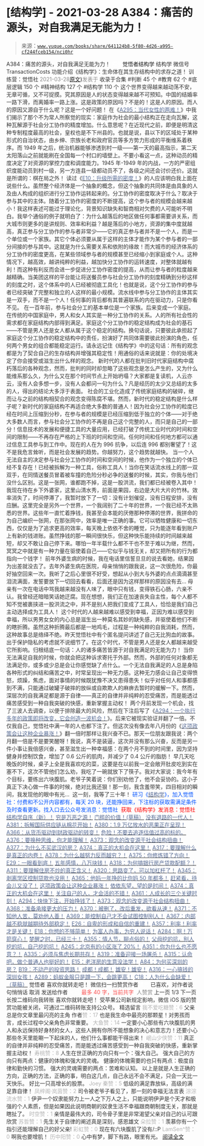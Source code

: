 # [结构学] - 2021-03-28 A384：痛苦的源头，对自我满足无能为力！

> 来源：[`www.yuque.com/books/share/641124b8-5f80-4d26-a995-cf244fceb154/nci0hr`](https://www.yuque.com/books/share/641124b8-5f80-4d26-a995-cf244fceb154/nci0hr)

<ne-p id="520f42f3293818f927861ebbd5b15da4_p_0" data-lake-id="520f42f3293818f927861ebbd5b15da4_p_0"><ne-text id="u4e43322a" style="color: rgb(51, 51, 51);">A384：痛苦的源头，对自我满足无能为力！</ne-text></ne-p> <ne-p id="b486522768bb01b022718c364f7a10eb" data-lake-id="b486522768bb01b022718c364f7a10eb"><ne-text id="u57b3400a" ne-fontsize="12" style="color: rgb(255, 255, 255);">原创</ne-text><ne-text id="u52d0142e" ne-fontsize="14">觉悟者</ne-text><ne-text id="u3fbcf8e1" ne-fontsize="14">结构学</ne-text></ne-p> <ne-p id="a6dc1cd4a6ff6c59c46fb172f4bf0b57" data-lake-id="a6dc1cd4a6ff6c59c46fb172f4bf0b57"><ne-text id="u248e5ec6" ne-fontsize="14" ne-bold="true" style="color: rgb(51, 51, 51);">结构学</ne-text></ne-p> <ne-p id="9dbecfabedbe19dc86f149e13cdeb00f" data-lake-id="9dbecfabedbe19dc86f149e13cdeb00f"><ne-text id="u7fadd869" ne-fontsize="14" style="color: rgb(51, 51, 51);">微信号</ne-text><ne-text id="u08914cc6" ne-fontsize="14" style="color: rgb(51, 51, 51);">TransactionCosts</ne-text></ne-p> <ne-p id="4924953f953eeb74f81d87fb9f6ccc28" data-lake-id="4924953f953eeb74f81d87fb9f6ccc28"><ne-text id="ude39881b" ne-fontsize="14" style="color: rgb(51, 51, 51);">功能介绍</ne-text><ne-text id="u0b7ab06b" ne-fontsize="14" style="color: rgb(51, 51, 51);">《结构学》：生命体在其生存结构中的求存之道！ 训练营：觉悟社</ne-text></ne-p> <ne-p id="bea6a20353c8d9b6016772aa0e4871be" data-lake-id="bea6a20353c8d9b6016772aa0e4871be"><ne-text id="u5a63aa63" style="color: rgb(140, 140, 140);">2021-03-28</ne-text>[<ne-text id="ud711c2bd" ne-fontsize="14">原文</ne-text>](https://mp.weixin.qq.com/s?__biz=MzIzMDYwOTM0Mg==&mid=2247485456&idx=1&sn=68f53a8afad59347555fb2a7f0383953&chksm=e8b190c1dfc619d73e1eea34e84940f31dd3d1e9b21c248da1ee705337e5225f583a20145cf2#rd))<ne-text id="u897aa5c6" ne-fontsize="14" style="color: rgb(140, 140, 140);">发表于</ne-text></ne-p> <ne-p id="ba7bb5f364fc5c4055d2c13a2d088692" data-lake-id="ba7bb5f364fc5c4055d2c13a2d088692"><ne-text id="u0ff08e24" style="color: rgb(51, 51, 51);">收录于合集</ne-text></ne-p> <ne-p id="6b92fb377fef84d63f6c3ffa82d272e2" data-lake-id="6b92fb377fef84d63f6c3ffa82d272e2"><ne-text id="u1ed0c8a3" style="color: rgb(51, 51, 51);">#判断 45 个</ne-text></ne-p> <ne-p id="defb1928aae1f28fce079b28e3bcfd2a" data-lake-id="defb1928aae1f28fce079b28e3bcfd2a"><ne-text id="u47d05ce9" style="color: rgb(51, 51, 51);">#教育 62 个</ne-text></ne-p> <ne-p id="34a7ab269edb348112545d7f145b9f53" data-lake-id="34a7ab269edb348112545d7f145b9f53"><ne-text id="ue2d26faf" style="color: rgb(51, 51, 51);">#底层逻辑 150 个</ne-text></ne-p> <ne-p id="b514b239f37c8902706148375642ddb0" data-lake-id="b514b239f37c8902706148375642ddb0"><ne-text id="uf0fa1cb8" style="color: rgb(51, 51, 51);">#精神结构 127 个</ne-text></ne-p> <ne-p id="2f0bb92a1806e808899c125634b8ff33" data-lake-id="2f0bb92a1806e808899c125634b8ff33"><ne-text id="u35e918d6" style="color: rgb(51, 51, 51);">#结构学 110 个</ne-text></ne-p> <ne-p id="57a3862fb0bdab307ad0ccc884f7e3b2" data-lake-id="57a3862fb0bdab307ad0ccc884f7e3b2"><ne-text id="u9224313c" style="color: rgb(51, 51, 51);">这个世界变得越来越动荡不安，无章可循，又不可捉摸。究其原因是人的状态变得越来越不可预知。中国的结婚率一路下滑，而离婚率一路上涨。这是政策的原因吗？不是的！这是人的原因。而人的原因又源自于什么呢？这是一个好问题！</ne-text></ne-p> <ne-p id="140288abf73673cff7e1efde540c4684" data-lake-id="140288abf73673cff7e1efde540c4684"><ne-text id="u781d637c" style="color: rgb(51, 51, 51);">在《</ne-text>[<ne-text id="u478b59d5" style="color: rgb(87, 107, 149);">A295：当代女性的两难！</ne-text>](http://mp.weixin.qq.com/s?__biz=MzIzMDYwOTM0Mg==&mid=2247484854&idx=1&sn=6851afe306f7b89d23728018ea32b7f2&chksm=e8b19d67dfc61471955b15021ac11c5fff9f1607977e9df1bd2bbfabc2deb3dea5c98e369c55&scene=21#wechat_redirect)<ne-text id="uabf5bc2c" style="color: rgb(51, 51, 51);">》中我们揭示了那个不为常人所察觉的现实：家庭作为社会的最小结构正在走向瓦解，这种瓦解源于社会分工协作的精度增加。什么意思呢？在近现代之前，即便是明清这种专制程度最高的社会，皇权也是不下州县的。也就是说，县以下的区域处于某种形式的自治状态，由乡绅、宗族长老和政府官员等多方势力形成的平衡维系着秩序。而 1949 年之后，统治机器能够渗透到村一级——第一天的最高指示，第二天太阳落山之前就能刷在全国每一个村口的墙壁上。不要小看这一点，这种动员的精度决定了对资源的掌控力度和调度能力。1945 年-1949 年的内战，一方的严密组织度能动员到村一级，另一方连县一级都动员不了，各级之间还会讨价还价。这就是所谓的：棋在局之外！</ne-text></ne-p> <ne-p id="bd70f9cb06b77e20690927dac73a55ac" data-lake-id="bd70f9cb06b77e20690927dac73a55ac"><ne-text id="u8bc153d1" style="color: rgb(51, 51, 51);">读过《</ne-text>[<ne-text id="ub7579edd" style="color: rgb(87, 107, 149);">E10：升级所需的密度！</ne-text>](http://mp.weixin.qq.com/s?__biz=MzIzMDYwOTM0Mg==&mid=2247485099&idx=1&sn=c2fa1a04227f737e7f4ac870e166877a&chksm=e8b19e7adfc6176c801943309a2ea0c3b9cfea7898e813326f25636dc91d0d0ab1e88a1d9865&scene=21#wechat_redirect)<ne-text id="ub30ed0f6" style="color: rgb(51, 51, 51);">》的人应该明白我上面在说些什么。虽然整个经济体是一个抽象的概念，但这个抽象的共同体是由具象的人及由人构成的组织进行分工协作运转起来的。分工协作的密度取决于什么？取决于参与其中的主体。随着分工协作的密度的不断提高，这个参与者的规模会越来越小！我这样表述可能过于理论化，背景知识缺失和智商相对欠费的人可能听不明白。我举个通俗的例子就明白了：为什么越落后的地区做任何事都需要讲关系，而大城市则更多的是讲规则、效率和利益？越是落后的小地方，资源的集中度就越高，真正参与分工协作的参与者非常少——它的真正参与者并不是一个人，而是一个单位或一个家族。其它个体必须要从属于这样的主体才能作为某个参与者的一部分间接的参与其中。这就是为什么需要关系和依附的缘故！而大城市的经济体系的分工协作的密度更高，在某些领域参与者的规模甚至已经缩小到家庭或个人。这种情况下，越高效，越讲纯粹的利益，越加快分工协作的运转速度，对整体就越有利！而这种有利反而会进一步促进分工协作密度的提高，从而让参与者的粒度越来越精确。当美团这样的平台能让将送餐员参与社会分工协作的刻度精确到分秒这样的刻度之时，这个体系中的人已经被彻底工具化！也就是说，这个分工协作的参与者已经突破了完整和独立的人这样的最小规模。流水线中参与分工协作的主体其实是一双手，而不是一个人！任何事的背后都有其普遍联系的内在驱动力，只是你看不见。</ne-text></ne-p> <ne-p id="172d1fb00b15ff525f461878d918939f" data-lake-id="172d1fb00b15ff525f461878d918939f"><ne-text id="u408d7b50" style="color: rgb(51, 51, 51);">在一百年前，参与社会分工的基本单位是一个家族。后来变成一个家庭。在传统的中国家庭中，男人和女人其实是一种分工协作的关系。人的所有社会性的需求都在家庭结构内部得到满足。家庭这个分工协作的稳定结构成为社会的基石——不管是男人还是女人都从属于这个稳定的结构。换句话说，只要彼此承担起了家庭这个分工协作的稳定结构中的责任，扮演好了共同体需要彼此扮演的角色，任何两个男女的组合都能稳定运行。请永远记住《结构学》中的这句话：所有的观念都是为了契合自己的生存结构并增强其稳定性！用通俗的话来说就是：你的处境决定了你会接受或滋生出什么样的观念。</ne-text></ne-p> <ne-p id="cbd63c7ab2dd8c99854e157f59530a31" data-lake-id="cbd63c7ab2dd8c99854e157f59530a31"><ne-text id="u28fa828e" style="color: rgb(51, 51, 51);">新时代的人都在批判旧时代家庭结构中腐朽落后的各种观念，然而，批判的同时却忽略了这些观念是怎么产生的，又为什么能维系那么久，为什么又在那个时间节点上开始坍塌？大家都是复读机，人云亦云，没有人会多想一步，没有人会都问一句为什么？凡是经历的太少又总结的太多的人，得出的结论大多浮于表面。</ne-text></ne-p> <ne-p id="4b68b7981750243fc22d1c2cac403da3" data-lake-id="4b68b7981750243fc22d1c2cac403da3"><ne-text id="u2bf69aa3" style="color: rgb(51, 51, 51);">社会的工业化造成了传统家庭结构的破碎，继而让与之前的结构相契合的观念变得陈腐不堪。然而，新时代的稳定结构是什么样子呢？新时代的家庭结构不再适合绝大多数的普通人！因为社会分工协作的粒度已经在时间上压缩到分秒，在参与者的规模是已经压缩到低于独立的个体——对于绝大多数人而言，参与社会分工协作的不再是自己这个完整的人，而只是自己的一部分！信息技术的发展和便捷工具的大量应用，已经打破了传统工业时代的时间和空间的限制——不再存在严格的上下班的时间和空间。任何时间和任何地方都可以通过信息工具参与到工作中。现在的人在为 996 抗争，以后连 996 都别奢望了！这不是我危言耸听，而是社会发展的趋势。你越努力，这个趋势就越快。</ne-text></ne-p> <ne-p id="161a7fe251028d351d89c2e328b4be04" data-lake-id="161a7fe251028d351d89c2e328b4be04"><ne-text id="u88374498" style="color: rgb(51, 51, 51);">当一个人无法自主的决定参与社会分工协作的时间和空间的时候，他作为一个独立的个体已经不复存在！已经被拆解为一种工具，俗称工具人！当你在笑话流水线上的那一双双手，在同情送餐员冒着被车撞的危险分秒必争的送餐的时候，其实，你我与他们没什么区别。这是一张网，谁都跑不掉，这是一股洪流，我们都已经被卷入其中！</ne-text></ne-p> <ne-p id="2b884a5f8bace86f2adfa2dcdf05a2c6" data-lake-id="2b884a5f8bace86f2adfa2dcdf05a2c6"><ne-text id="u33851483" style="color: rgb(51, 51, 51);">我现在待在乡下外婆家，这里山清水秀，前面是果园，右边是大片大片的竹林。效率消失了，时间停滞了，我暂时放下了一切：没有计划催促，没有日程安排，没有应酬。这里完全是另外一个世界，一个我阔别了二十年的世界，一个我已经不太熟悉的世界。这些年一直忙着挣钱，我甚至会本能的厌倦那种停滞的世界，我拼命的为自己编织一张网，在那张网中，效率是唯一正确的事。它可以牺牲健康和一切东西，仅仅是为了追求更高的效率，每天晚上依依不舍的睡觉，只为能逐年看到账户上有新的钱进账。虽然挣钱的那一瞬间很快乐，但这种快乐能持续的时间越来越短，却又不敢让自己停下来。哪怕一年半载什么都不干也不至于难以为继，然而，冥冥之中就是有一种力量在驱使着自己——它似乎与钱无关，却又把所有的行为都指向一个钱字！</ne-text></ne-p> <ne-p id="edd2b5e0c4b8ef89b2f108aabfafa9a6" data-lake-id="edd2b5e0c4b8ef89b2f108aabfafa9a6"><ne-text id="u04e522d3" style="color: rgb(51, 51, 51);">前年外婆生病的时候，我在电话里信誓旦旦的说去看她，结果因为出差就没去了。去年外婆生病在医院，母亲悄悄的跟我说，这一次很危险，你最好抽空回来一次。我听了之后心里很不好受，想起从小到大与外婆的点点滴滴甚至泪流满面，发誓要放下一切回去看看，后面还是因为这样那样的原因没有去… 母亲有一次在电话中骂我越来越没有人味了，眼中只有钱，变得铁石心肠，六亲不认。我曾经还暗暗笑话她迂腐。现在想想，我们正在加速丧失自主性，每个人都不知不觉被裹挟进一股洪流之中，并不是别人把我们变成了工具人，恰恰是我们自己主动选择成为工具人！</ne-text></ne-p> <ne-p id="c8427c86bc3195894bfe6b458723dbfc" data-lake-id="c8427c86bc3195894bfe6b458723dbfc"><ne-text id="u927eca2c" style="color: rgb(51, 51, 51);">这个时代的人越来越难以感受到幸福，正因为难以感受到幸福，所以男男女女的内心总是滋生出一种莫名其妙的缺失感，并驱使着他们不断的瞎折腾。虽然这种折腾最后都是一地鸡毛，过程是一种纯粹的自我消耗，然而，这种故事总是络绎不绝。昨天觉悟社中有个匿名提问讲述了自己无比狗血的故事。出于保护隐私的考虑就不说细节了。在这个时代，不管是男人还是女人都越来越受它所影响。</ne-text><ne-text id="u5e250d64" ne-bold="true" style="color: rgb(51, 51, 51);">归根结底一句话：人的诸多痛苦皆源于对自我满足的无能为力！</ne-text></ne-p> <ne-p id="e642e15072d1b2fe7499a4aad3f1be69" data-lake-id="e642e15072d1b2fe7499a4aad3f1be69"><ne-text id="u26018305" style="color: rgb(51, 51, 51);">当你无法满足自我的时候，你就会把这种诉求寄托于外部。然而，外部的任何对象都无法满足你，或多或少总是会让你感觉缺了点什么。一个无法自我满足的人总是身陷各种形式的纠结和痛苦之中，时常呈现出一种无力感。这种无力感会让自己变得愤怒，烦躁，焦虑，面对事情的时候既犹豫不决又患得患失！似乎对任何人和事都感到不满，只能通过破罐子破摔的放纵或自欺欺人的麻痹去暂时的缓解一下。然而，深层次的自我满足都是源于自律——真正的自律并非纯粹的忍受痛苦，而是能透过痛苦感受到一种自我突破的快感，重新掌握主动权！</ne-text></ne-p> <ne-p id="59be3bb1b46bd782b789588655f3140a" data-lake-id="59be3bb1b46bd782b789588655f3140a"><ne-text id="ufa3d1362" style="color: rgb(51, 51, 51);">两个月前发现一个机会，找了三波人去调查，以便于排除最大的风险，然后在下注后写了《</ne-text>[<ne-text id="u6a2727e5" style="color: rgb(87, 107, 149);">A294：一个执行多年的政策即将改变，它会创造一波机会！</ne-text>](http://mp.weixin.qq.com/s?__biz=MzIzMDYwOTM0Mg==&mid=2247484849&idx=1&sn=5485cd1d6c511e883e25b0c7dd9e2e3e&chksm=e8b19d60dfc614764ffc8405dccf5b8120b31988f3c1cee74e384c06f0e39c3c81bef8263c3d&scene=21#wechat_redirect)<ne-text id="u390a55ce" style="color: rgb(51, 51, 51);">》。后来它被现实验证并翻了一倍。不仅我自己，觉悟社中满一年的人也都下注了。但这次没有像去年八月份的《</ne-text>[<ne-text id="u41562197" style="color: rgb(87, 107, 149);">这项政策会让这种企业暴涨！</ne-text>](http://mp.weixin.qq.com/s?__biz=MzAxNDk1NjI2Mw==&mid=2247485501&idx=1&sn=48afac32bfdab7acc8bcdc4c747a5060&chksm=9b8a2bb5acfda2a3cca374997c6b5a4e8e9e26e4f5bf4bd171ef9100692e431fab74cbbc15f6&scene=21#wechat_redirect)<ne-text id="u35bf4461" style="color: rgb(51, 51, 51);">》翻一倍时那样让我兴奋不已。那天一位朋友跟我说：两个月翻一倍是不是要笑醒呀！我说，真不是装逼，这次并没有那么兴奋，反而是另一件小事让我倍感兴奋，甚至滋生出一种幸福感：在两个月不到的时间里，因为坚持健身并控制饮食，增加了 0.6 公斤的肌肉，并减少了 0.4 公斤的脂肪！</ne-text></ne-p> <ne-p id="2dda4b5f497677599b9cff5e6551429e" data-lake-id="2dda4b5f497677599b9cff5e6551429e"><ne-text id="ud27ec100" style="color: rgb(51, 51, 51);">早几天吃晚饭的时候，桌子上全是我喜欢吃的菜，这要是在以前我一定会敞开肚皮吃到实在塞不下，这次不管他们怎么劝，我吃了一碗就放下了筷子。我对大家说：我今年有个目标，要练出六块腹肌。老爷子笑着说：你们别劝他了，他不会妥协的。这小子真正下决心做一件事的时候，绝对比我还狠！那一刻，我含羞带笑，四目相对的瞬间，我发现他的眼中有光… </ne-text></ne-p> <ne-p id="16342404f80d8f8b302fabe0fa1a5678" data-lake-id="16342404f80d8f8b302fabe0fa1a5678"><ne-text id="ue0876bf9" style="color: rgb(51, 51, 51);">这一刻，我等了三十年！</ne-text></ne-p> <ne-p id="270d5383bd63cea3e490dd152b248e83" data-lake-id="270d5383bd63cea3e490dd152b248e83"><ne-text id="u8c819852" ne-bold="true" style="color: rgb(0, 82, 255);">研习《</ne-text>[<ne-text id="ua6b0b4e8" ne-bold="true" style="color: rgb(87, 107, 149);">结构学</ne-text>](https://mp.weixin.qq.com/mp/appmsgalbum?action=getalbum&album_id=1318317199878225920&__biz=MzAxNDk1NjI2Mw==#wechat_redirect)<ne-text id="uab091b62" ne-bold="true" style="color: rgb(0, 82, 255);">》，加入觉悟社：付费和不公开内容都有，每天 20 块，还能挣回来，下注标的获取需满足条件及时查看更新。</ne-text><ne-text id="u811ebc88" style="color: rgb(0, 82, 255);">找入口去公众号发消息：觉悟社 </ne-text></ne-p> <ne-p id="8e496adc8e94ae359bbb05435c44383d" data-lake-id="8e496adc8e94ae359bbb05435c44383d"><ne-text id="u2a0d14cb" style="color: rgb(255, 0, 0);">获取《结构学》发消息</ne-text><ne-text id="u68164e6a" ne-bold="true" style="color: rgb(255, 0, 0);">：觉悟社</ne-text></ne-p>  <ne-p id="c6bdc8f320d8b787063595344f8eef2a" data-lake-id="c6bdc8f320d8b787063595344f8eef2a"><ne-card data-card-name="image" data-card-type="inline" id="LaBgN" data-event-boundary="card" style="color: rgb(51, 51, 51);"><ne-p id="50d2154e3f29d19a9c322fa6663c66fe" data-lake-id="50d2154e3f29d19a9c322fa6663c66fe">[<ne-text id="u29efe7e6" ne-bold="true" style="color: rgb(87, 107, 149);">结构学自序（新）！</ne-text>](http://mp.weixin.qq.com/s?__biz=MzIzMDYwOTM0Mg==&mid=2247485283&idx=1&sn=aa2b8554b8e5040f8f959636feaa06a3&chksm=e8b19fb2dfc616a430aa381b8da0815311244e694a69809cd92d0602ac34cfe5f1f419b3745e&scene=21#wechat_redirect)</ne-p> <ne-p id="405b00f6e62dea025b576e3cc6104520" data-lake-id="405b00f6e62dea025b576e3cc6104520">[<ne-text id="uf0e9073b" style="color: rgb(87, 107, 149);">穷是万恶之源！</ne-text>](http://mp.weixin.qq.com/s?__biz=MzAxNDk1NjI2Mw==&mid=2247483823&idx=1&sn=e54ebe9891b302dc0bf1815c76ccf8b7&chksm=9b8a2227acfdab31a05e273addd9159d4b8263d58d3c58bf214841c8189157519719c3427306&scene=21#wechat_redirect)</ne-p> <ne-p id="8a0e39db14d56669e8ba5705a9c9c6dc" data-lake-id="8a0e39db14d56669e8ba5705a9c9c6dc">[<ne-text id="ue1d857db" style="color: rgb(87, 107, 149);">门槛的价值！(草稿）</ne-text>](http://mp.weixin.qq.com/s?__biz=MzAxNDk1NjI2Mw==&mid=2247486554&idx=1&sn=7d8511f154e5f4e0aab5520aa890efdc&chksm=9b8a2fd2acfda6c4c71150ddf119c8576056c07f46d54062fcda9015dd0aa1b4c58994bf35f7&scene=21#wechat_redirect)</ne-p> <ne-p id="2aa983564f92aac25b686171e0677a8b" data-lake-id="2aa983564f92aac25b686171e0677a8b">[<ne-text id="ud7076b2c" style="color: rgb(87, 107, 149);">没有退路的一代人！</ne-text>](http://mp.weixin.qq.com/s?__biz=MzAxNDk1NjI2Mw==&mid=2247486533&idx=1&sn=a0d5cce0656aad467148e0642eb85a00&chksm=9b8a2fcdacfda6db79857186e953a089baf1fb678b2b071cf101c5a26e7fb9768474c94243ca&scene=21#wechat_redirect)</ne-p> <ne-p id="51b434dee990f93b67becb232de312c3" data-lake-id="51b434dee990f93b67becb232de312c3">[<ne-text id="uf839752a" ne-bold="true" style="color: rgb(87, 107, 149);">A381：拆解国际供应链从棉花开始！</ne-text>](http://mp.weixin.qq.com/s?__biz=MzIzMDYwOTM0Mg==&mid=2247485444&idx=1&sn=f3b60a702d60519ed128bf4c2f674e57&chksm=e8b190d5dfc619c3668a7dc59f49fd351f54d38999f2b220342efce24cc70f8ac68dbd029bf7&scene=21#wechat_redirect)</ne-p> <ne-p id="6d26ffc64065b2cadf8eac5717dabc6f" data-lake-id="6d26ffc64065b2cadf8eac5717dabc6f">[<ne-text id="uaffc7f4f" style="color: rgb(87, 107, 149);">A380：1.9 万亿放水的恶果正在呈现！</ne-text>](http://mp.weixin.qq.com/s?__biz=MzIzMDYwOTM0Mg==&mid=2247485439&idx=1&sn=ac38b6b9a75bc89cfdaf4be29f5827b3&chksm=e8b19f2edfc616384c2a0179fc8079729f91a05e0bc3b2c562b53a4863369efb313802f0c1ae&scene=21#wechat_redirect)</ne-p> <ne-p id="ed65820513900b6858256e02523cdcf8" data-lake-id="ed65820513900b6858256e02523cdcf8">[<ne-text id="ued343722" ne-bold="true" style="color: rgb(87, 107, 149);">A366：从货币驱动到财政驱动的转变！</ne-text>](http://mp.weixin.qq.com/s?__biz=MzIzMDYwOTM0Mg==&mid=2247485347&idx=1&sn=a916df57ddc7230366719fbecc6c1704&chksm=e8b19f72dfc61664fd99844bfe3ffffb5d6f088807c84d99f11ddbc7410b2eed67bc4c615d53&scene=21#wechat_redirect)</ne-p> <ne-p id="fcf4ef4b02d1f3af1d59217e4be7ddf3" data-lake-id="fcf4ef4b02d1f3af1d59217e4be7ddf3">[<ne-text id="u5e37af18" ne-bold="true" style="color: rgb(87, 107, 149);">危险！不要去追逐估值过高的标的。</ne-text>](http://mp.weixin.qq.com/s?__biz=MzAxNDk1NjI2Mw==&mid=2247486489&idx=1&sn=d1e603c1c20c27049b46c5ce295f7347&chksm=9b8a2f91acfda6876aae54b78c58d06602814a14ad02e895d60e08fa72de1dca5ca00651ad38&scene=21#wechat_redirect)</ne-p> <ne-p id="45c68c272d9ecfb60854137f45b99a5c" data-lake-id="45c68c272d9ecfb60854137f45b99a5c">[<ne-text id="u473532fb" style="color: rgb(87, 107, 149);">A376：要换种思维，你才能理解！</ne-text>](http://mp.weixin.qq.com/s?__biz=MzAxNDk1NjI2Mw==&mid=2247486529&idx=1&sn=3a50ada30a5ae0448d686c6a0c809919&chksm=9b8a2fc9acfda6df5e9243deb6e9df9a7cc0912eabd0a9c00322d42ed4c25c2daedc8de6b6ca&scene=21#wechat_redirect)</ne-p> <ne-p id="0f49b083fc1dc18861f9697afeca095e" data-lake-id="0f49b083fc1dc18861f9697afeca095e">[<ne-text id="u7afc840a" style="color: rgb(87, 107, 149);">A373：观念的改变源于社会结构扭曲！</ne-text>](http://mp.weixin.qq.com/s?__biz=MzIzMDYwOTM0Mg==&mid=2247485395&idx=1&sn=e6ff247ef6acece18f9b57d07a81194f&chksm=e8b19f02dfc616141e3a7ecbd28454a30c0e5d70db428af739059b176e5059167c3ed84e8e0f&scene=21#wechat_redirect)</ne-p> <ne-p id="7013843f99ce34f53d66cfb797bf1ce9" data-lake-id="7013843f99ce34f53d66cfb797bf1ce9">[<ne-text id="ucd488347" ne-bold="true" style="color: rgb(87, 107, 149);">A377：为什么不买武汉的房？</ne-text>](http://mp.weixin.qq.com/s?__biz=MzIzMDYwOTM0Mg==&mid=2247485413&idx=1&sn=1f3339540496eb9e5ea109d8530f29dc&chksm=e8b19f34dfc6162225a694c1c2443d73b51bf6ca8dc53d4c18a30e6e2191e250967e711db589&scene=21#wechat_redirect)</ne-p> <ne-p id="0017317fdb24727dcd3e8b665c2bcb17" data-lake-id="0017317fdb24727dcd3e8b665c2bcb17">[<ne-text id="ub3b66739" ne-bold="true" style="color: rgb(87, 107, 149);">A374：真正的大机会在这里！</ne-text>](http://mp.weixin.qq.com/s?__biz=MzIzMDYwOTM0Mg==&mid=2247485401&idx=1&sn=100967c02c0754759ec4ea0ef8706c29&chksm=e8b19f08dfc6161e92c7cc691f1a1fed9ff74c2b906529a8d42a7703a3c3a3c3a412903e12f7&scene=21#wechat_redirect)</ne-p> <ne-p id="fa8283208e33fe4717fef77a474e71eb" data-lake-id="fa8283208e33fe4717fef77a474e71eb">[<ne-text id="u33b452cc" style="color: rgb(87, 107, 149);">A317：要理解什么是真正的内卷！</ne-text>](http://mp.weixin.qq.com/s?__biz=MzIzMDYwOTM0Mg==&mid=2247485061&idx=1&sn=ca29269a607917fc496e804188be831d&chksm=e8b19e54dfc617420d461820d8dd260c6fc1be85fb3e11bc1ebf0f9227e7be5ebb50f9ff2bdf&scene=21#wechat_redirect)</ne-p> <ne-p id="3c1a50def15624b57cef3530fae568d5" data-lake-id="3c1a50def15624b57cef3530fae568d5">[<ne-text id="u4f18068e" ne-bold="true" style="color: rgb(87, 107, 149);">A378：为什么越努力反而越穷？！</ne-text>](http://mp.weixin.qq.com/s?__biz=MzIzMDYwOTM0Mg==&mid=2247485427&idx=1&sn=7174a793d72addecfcbda58635d695f8&chksm=e8b19f22dfc61634693994e26dee53ffebf871d7b18edfed2080c2f8c82a29a4d0e19efe7c9f&scene=21#wechat_redirect)</ne-p> <ne-p id="5e845e3cac60f1d1eea94cb94c5ea2fa" data-lake-id="5e845e3cac60f1d1eea94cb94c5ea2fa">[<ne-text id="u9cb27f2c" ne-bold="true" style="color: rgb(87, 107, 149);">A375：你修炼错了方向！</ne-text>](http://mp.weixin.qq.com/s?__biz=MzIzMDYwOTM0Mg==&mid=2247485407&idx=1&sn=9febe7868b7205ac865541d88423d9b9&chksm=e8b19f0edfc61618c7f22fb7bf48181c5f974463c5d3a8849b0f76b96eeac73b0dd074ea4737&scene=21#wechat_redirect)</ne-p> <ne-p id="629f60e056ce8fb86a4c164644b7408a" data-lake-id="629f60e056ce8fb86a4c164644b7408a">[<ne-text id="u457e2534" ne-bold="true" style="color: rgb(87, 107, 149);">E29：一眼看到底！</ne-text>](http://mp.weixin.qq.com/s?__biz=MzIzMDYwOTM0Mg==&mid=2247485301&idx=1&sn=dc6dd50c5d742ea51ce9e394de25351a&chksm=e8b19fa4dfc616b26734c3619c6fa664474fa478d2764c3370dde41d19f6035edc05f9f191e8&scene=21#wechat_redirect)</ne-p> <ne-p id="aa8db19a0ef970042ec5b66376243d01" data-lake-id="aa8db19a0ef970042ec5b66376243d01">[<ne-text id="u63def7f4" style="color: rgb(87, 107, 149);">五年感情，八万块钱！</ne-text>](http://mp.weixin.qq.com/s?__biz=MzIzMDYwOTM0Mg==&mid=2247484317&idx=1&sn=b22f9fb2e3c084e427a5e3e9895be99a&chksm=e8b19b4cdfc6125adf3ea3b0d2b72a121f38e8ba26e43abc48edff900327ce3e7464b944cafb&scene=21#wechat_redirect)</ne-p> <ne-p id="fdbb4921611240905180e3892e22dcab" data-lake-id="fdbb4921611240905180e3892e22dcab">[<ne-text id="ub7cb42bd" ne-bold="true" style="color: rgb(87, 107, 149);">A318：为何搞银行房产贷款配额？！</ne-text>](http://mp.weixin.qq.com/s?__biz=MzIzMDYwOTM0Mg==&mid=2247485031&idx=1&sn=c4af23061445755fdb12f1196c108b1d&chksm=e8b19eb6dfc617a015821fd94ff2d8f51a2cb8fb456ddd907206b615bf3240c1597d3618609c&scene=21#wechat_redirect)</ne-p> <ne-p id="83fef98ccec6b8374c057186c567f2c4" data-lake-id="83fef98ccec6b8374c057186c567f2c4">[<ne-text id="u082fd3e8" ne-bold="true" style="color: rgb(87, 107, 149);">A311：要理解住房不炒的真正含义！</ne-text>](http://mp.weixin.qq.com/s?__biz=MzIzMDYwOTM0Mg==&mid=2247484959&idx=1&sn=090583ec50bfd9febec1de463c2672f6&chksm=e8b19ecedfc617d8629080f6745c8de013cfe875de26eef6767b2d5c10782650223ed15f807b&scene=21#wechat_redirect)</ne-p> <ne-p id="313cbdc36c2ae6154dd0f0e23db66ce3" data-lake-id="313cbdc36c2ae6154dd0f0e23db66ce3">[<ne-text id="u284e349c" ne-fontsize="13" ne-bold="true" style="color: rgb(87, 107, 149);">A320：思路变了，可以加杠杆了！</ne-text>](http://mp.weixin.qq.com/s?__biz=MzIzMDYwOTM0Mg==&mid=2247485041&idx=1&sn=add2174fa42806f885a456a072ee4fee&chksm=e8b19ea0dfc617b6734e013f780112fdd88f28ad5312ce423fea1d75da4c3757660dab175208&scene=21#wechat_redirect)</ne-p> <ne-p id="d8c895913f75f1fdd94dad320142657e" data-lake-id="d8c895913f75f1fdd94dad320142657e">[<ne-text id="u4079f6bc" ne-bold="true" style="color: rgb(87, 107, 149);">A345：剥离学区控制贷款也没用！</ne-text>](http://mp.weixin.qq.com/s?__biz=MzIzMDYwOTM0Mg==&mid=2247485208&idx=1&sn=ac3653b56fc18a4a6a809139f935bc45&chksm=e8b19fc9dfc616dfa31b0baf15aa90d994ef8a1262e0fd515739c06698cd0673d1d46e6e4c4f&scene=21#wechat_redirect)</ne-p> <ne-p id="8308c2b3c99e89276f5c703296afc3c3" data-lake-id="8308c2b3c99e89276f5c703296afc3c3">[<ne-text id="u7bf18137" ne-bold="true" style="color: rgb(87, 107, 149);">A365：他妈一年挣的比你妈 50 年都多！</ne-text>](http://mp.weixin.qq.com/s?__biz=MzIzMDYwOTM0Mg==&mid=2247485336&idx=1&sn=2fba7786d5102be1d639bfdd138185db&chksm=e8b19f49dfc6165f4a1e07062ca1414d977f1a6c15d797233e36f7dec3b27c28b0ed72667f5f&scene=21#wechat_redirect)</ne-p> <ne-p id="425ae3ba8ee49de548b684813756abde" data-lake-id="425ae3ba8ee49de548b684813756abde">[<ne-text id="ud8cac448" style="color: rgb(87, 107, 149);">赶紧看，待会儿又没了！</ne-text>](http://mp.weixin.qq.com/s?__biz=MzAxNDk1NjI2Mw==&mid=2247486485&idx=1&sn=59010caa3e68d45d1ae578d4ab76a4db&chksm=9b8a2f9dacfda68b06ee592a02eead0f174b54fa7501f4c0f4221f3c6fff0c625e90a7675460&scene=21#wechat_redirect)</ne-p> <ne-p id="247b41aa78388b550231e02ee6fae8a7" data-lake-id="247b41aa78388b550231e02ee6fae8a7">[<ne-text id="u0c9542df" ne-bold="true" style="color: rgb(87, 107, 149);">这项政策会让这种企业暴涨！</ne-text>](http://mp.weixin.qq.com/s?__biz=MzAxNDk1NjI2Mw==&mid=2247485501&idx=1&sn=48afac32bfdab7acc8bcdc4c747a5060&chksm=9b8a2bb5acfda2a3cca374997c6b5a4e8e9e26e4f5bf4bd171ef9100692e431fab74cbbc15f6&scene=21#wechat_redirect)</ne-p> <ne-p id="0266a14aa2b466cb7ffa1ca5f711f060" data-lake-id="0266a14aa2b466cb7ffa1ca5f711f060">[<ne-text id="udf7552a2" ne-bold="true" style="color: rgb(87, 107, 149);">依依东望，望的是时间！</ne-text>](http://mp.weixin.qq.com/s?__biz=MzIzMDYwOTM0Mg==&mid=2247483860&idx=1&sn=b5b01ae82ff764ce2806251e3f2a809f&chksm=e8b19905dfc61013607735eb7782299c9a4d7a39a8b15a7b46182ef20eda3ffe9f6ed6337e1f&scene=21#wechat_redirect)</ne-p> <ne-p id="d407139f62af4cbf886f852ec402c179" data-lake-id="d407139f62af4cbf886f852ec402c179">[<ne-text id="u9239ce1b" ne-bold="true" style="color: rgb(87, 107, 149);">A374：真正的大机会在这里！</ne-text>](http://mp.weixin.qq.com/s?__biz=MzIzMDYwOTM0Mg==&mid=2247485401&idx=1&sn=100967c02c0754759ec4ea0ef8706c29&chksm=e8b19f08dfc6161e92c7cc691f1a1fed9ff74c2b906529a8d42a7703a3c3a3c3a412903e12f7&scene=21#wechat_redirect)</ne-p> <ne-p id="65a9ea4d04b453c0dc87b8c4b9642b13" data-lake-id="65a9ea4d04b453c0dc87b8c4b9642b13">[<ne-text id="uc38483de" ne-bold="true" style="color: rgb(87, 107, 149);">关注自己的人，才会活的不错！</ne-text>](http://mp.weixin.qq.com/s?__biz=MzIzMDYwOTM0Mg==&mid=2247485305&idx=1&sn=c719ea57e5c3320c2e2629dd9a7b44e9&chksm=e8b19fa8dfc616be5fa3f8141ea0aa63d5e1335657ed97e62c1086c41eba29effe58e0c8e9dc&scene=21#wechat_redirect)</ne-p> <ne-p id="fae6a4a53b14c707a107c682db79e9e9" data-lake-id="fae6a4a53b14c707a107c682db79e9e9">[<ne-text id="u4d8b0e31" ne-bold="true" style="color: rgb(87, 107, 149);">A361：人成长的三个关键时刻！</ne-text>](http://mp.weixin.qq.com/s?__biz=MzAxNDk1NjI2Mw==&mid=2247486472&idx=1&sn=8b46d73659ff81e3d7bd544e1718a94f&chksm=9b8a2f80acfda69601b059cb0180f8841eda098200c32c84ad6430bb8fbe33a9021fa7890344&scene=21#wechat_redirect)</ne-p> <ne-p id="1a04847510a02859655f32a118f30760" data-lake-id="1a04847510a02859655f32a118f30760">[<ne-text id="ue330d61a" ne-bold="true" style="color: rgb(87, 107, 149);">A294：快快下注，开始挣钱了！</ne-text>](http://mp.weixin.qq.com/s?__biz=MzIzMDYwOTM0Mg==&mid=2247484849&idx=1&sn=5485cd1d6c511e883e25b0c7dd9e2e3e&chksm=e8b19d60dfc614764ffc8405dccf5b8120b31988f3c1cee74e384c06f0e39c3c81bef8263c3d&scene=21#wechat_redirect)</ne-p> <ne-p id="678f78ef6b43e385183f1ebeafa1fc8c" data-lake-id="678f78ef6b43e385183f1ebeafa1fc8c">[<ne-text id="u83b076e2" ne-bold="true" style="color: rgb(87, 107, 149);">A373：观念的改变源于社会结构扭曲！</ne-text>](http://mp.weixin.qq.com/s?__biz=MzIzMDYwOTM0Mg==&mid=2247485395&idx=1&sn=e6ff247ef6acece18f9b57d07a81194f&chksm=e8b19f02dfc616141e3a7ecbd28454a30c0e5d70db428af739059b176e5059167c3ed84e8e0f&scene=21#wechat_redirect)</ne-p> <ne-p id="eb048c0208f4e17e18563bf3f0fad644" data-lake-id="eb048c0208f4e17e18563bf3f0fad644">[<ne-text id="u6e4e1a5a" ne-bold="true" style="color: rgb(87, 107, 149);">A368：准备承接更大的压力！</ne-text>](http://mp.weixin.qq.com/s?__biz=MzIzMDYwOTM0Mg==&mid=2247485369&idx=1&sn=2667c5f16cee9442898e6e5841394ceb&chksm=e8b19f68dfc6167e4e104d37c61b859327f4b8ce37941da84bd412d3e27bb4a51c7dee8e1a7a&scene=21#wechat_redirect)</ne-p> <ne-p id="7ebdbe47251ce2e2857769c3ea360eb7" data-lake-id="7ebdbe47251ce2e2857769c3ea360eb7">[<ne-text id="udf79b7ae" ne-bold="true" style="color: rgb(87, 107, 149);">A370：被删了，改后重发，欲看从速！</ne-text>](http://mp.weixin.qq.com/s?__biz=MzIzMDYwOTM0Mg==&mid=2247485388&idx=1&sn=a456e8ffdc8a16bb30263818dc86c6a3&chksm=e8b19f1ddfc6160bfd0fea09b006477a095662aa74ac7036fca621b2ef49dc59f4ad4a407eeb&scene=21#wechat_redirect)</ne-p> <ne-p id="fe0992c8e70edc83cda91e9fd9f74f04" data-lake-id="fe0992c8e70edc83cda91e9fd9f74f04">[<ne-text id="u7dfe83f9" ne-bold="true" style="color: rgb(87, 107, 149);">A371：不知他人苦，莫劝他人善！</ne-text>](http://mp.weixin.qq.com/s?__biz=MzAxNDk1NjI2Mw==&mid=2247486509&idx=1&sn=18ed82d7a009ab5d240c6c715bf0286f&chksm=9b8a2fa5acfda6b35c924d9ae14b68a499859112e579e3a205e72e85513f694f73d3cfbd7889&scene=21#wechat_redirect)</ne-p> <ne-p id="473e54e6931430c13b02176e48271de7" data-lake-id="473e54e6931430c13b02176e48271de7">[<ne-text id="u0e8569e3" ne-bold="true" style="color: rgb(87, 107, 149);">A369：能控制自己才不会试图控制别人！</ne-text>](http://mp.weixin.qq.com/s?__biz=MzIzMDYwOTM0Mg==&mid=2247485377&idx=1&sn=3ca9ede4f634895105b7164899fa4686&chksm=e8b19f10dfc61606ce52c29e547e99db97c4a0756ecf67eca88417b173178a5063ed4a79738f&scene=21#wechat_redirect)</ne-p> <ne-p id="5f81f10f8f16fa23deaa45f50919069e" data-lake-id="5f81f10f8f16fa23deaa45f50919069e">[<ne-text id="u9ccffa73" ne-bold="true" style="color: rgb(87, 107, 149);">A367：内部越不稳就越期待外部稳定！</ne-text>](http://mp.weixin.qq.com/s?__biz=MzIzMDYwOTM0Mg==&mid=2247485357&idx=1&sn=8defe53f9944202f9dd4504eb4b58400&chksm=e8b19f7cdfc6166a35ae3b9e710959c0bbbd9cd381fe3ce105489b542c9c695e3778bae7a2c5&scene=21#wechat_redirect)</ne-p> <ne-p id="d39b39b473c9354bfacc431d65dfa949" data-lake-id="d39b39b473c9354bfacc431d65dfa949">[<ne-text id="u9539f162" ne-bold="true" style="color: rgb(87, 107, 149);">E26：自卑的形成和自信的重建！</ne-text>](http://mp.weixin.qq.com/s?__biz=MzIzMDYwOTM0Mg==&mid=2247485311&idx=1&sn=28f827c212f9a1ac53e73986742ca5aa&chksm=e8b19faedfc616b8d527f328c2ad55dca966707c8813ceaa5b7c0daee3432edeec88744d842c&scene=21#wechat_redirect)</ne-p> <ne-p id="bd1714f6bc7c0ef3a1e9d3bf1d24d90c" data-lake-id="bd1714f6bc7c0ef3a1e9d3bf1d24d90c">[<ne-text id="u5919d919" ne-bold="true" style="color: rgb(87, 107, 149);">A357：利率！利率才是关键！</ne-text>](http://mp.weixin.qq.com/s?__biz=MzIzMDYwOTM0Mg==&mid=2247485288&idx=1&sn=4b9b12c3bc11bdcfd2529edd9ab9a92a&chksm=e8b19fb9dfc616afff8c46c46c2a61dea179cdd40a67ed931cae9d2762948e1ee2359d4037b5&scene=21#wechat_redirect)</ne-p> <ne-p id="7b87b2ffbad520ea6cf1a348329d86ef" data-lake-id="7b87b2ffbad520ea6cf1a348329d86ef">[<ne-text id="u8a350fb3" ne-bold="true" style="color: rgb(87, 107, 149);">E18：你想的不够简单！</ne-text>](http://mp.weixin.qq.com/s?__biz=MzIzMDYwOTM0Mg==&mid=2247484775&idx=1&sn=2a8e810e281cd7fe5a4db49002b193d2&chksm=e8b19db6dfc614a0e3360f0d54949c40138c27b184c114a44feaa394bd4400073dbbedf6a049&scene=21#wechat_redirect)</ne-p> <ne-p id="3c2796fcb64bd2f1066036ac8001c62c" data-lake-id="3c2796fcb64bd2f1066036ac8001c62c">[<ne-text id="uf88d504c" style="color: rgb(87, 107, 149);">为富人办事，为穷人说话！</ne-text>](http://mp.weixin.qq.com/s?__biz=MzIzMDYwOTM0Mg==&mid=2247484462&idx=1&sn=195ebab17907fba73c69ae7a11bc40ad&chksm=e8b19cffdfc615e9b2f88327d492813afa3656859f4d67a6d831ac1cf684a54b760a8b8edcd6&scene=21#wechat_redirect)</ne-p> <ne-p id="9aabacd82b52a323a7f2e6d49a148986" data-lake-id="9aabacd82b52a323a7f2e6d49a148986">[<ne-text id="ua6ec4aa2" ne-bold="true" style="color: rgb(87, 107, 149);">A284：啊！万箭穿心！</ne-text>](http://mp.weixin.qq.com/s?__biz=MzAxNDk1NjI2Mw==&mid=2247486135&idx=1&sn=e950149b9b9147e9199cfc6093605950&chksm=9b8a293facfda029419b911d4b4fa91c73bbaf695b206df2cf15124d843f4bf4b80673baa394&scene=21#wechat_redirect)</ne-p> <ne-p id="866490297b2909b1ea8732d8a0b19639" data-lake-id="866490297b2909b1ea8732d8a0b19639">[<ne-text id="u006b61ca" ne-bold="true" style="color: rgb(87, 107, 149);">梦醒之时，已经三十！</ne-text>](http://mp.weixin.qq.com/s?__biz=MzIzMDYwOTM0Mg==&mid=2247484378&idx=1&sn=e3a058584a13d7a5267315113964280d&chksm=e8b19b0bdfc6121df4af4b77d2d826fd0f4132ccfdee48132ce8cf86eb1ba45b898be83d1dc7&scene=21#wechat_redirect)</ne-p> <ne-p id="3086f51d59f320fa18b74f1cffad89ba" data-lake-id="3086f51d59f320fa18b74f1cffad89ba">[<ne-text id="udaab2c44" ne-bold="true" style="color: rgb(87, 107, 149);">A355：情人节，聊点俗的！</ne-text>](http://mp.weixin.qq.com/s?__biz=MzAxNDk1NjI2Mw==&mid=2247486442&idx=1&sn=2ed76ec8cb69dfe51023fb4f426eeb51&chksm=9b8a2862acfda17469215d16d6bfa7210211dfb0cf4418774fc0ea014de0f6184c9b01b82f70&scene=21#wechat_redirect)</ne-p> <ne-p id="b6427b2422a2ee2c072a63c81d7e083a" data-lake-id="b6427b2422a2ee2c072a63c81d7e083a">[<ne-text id="ua99678e4" ne-bold="true" style="color: rgb(87, 107, 149);">父母挖的坑，别人挖的坑，自己挖的坑！</ne-text>](http://mp.weixin.qq.com/s?__biz=MzAxNDk1NjI2Mw==&mid=2247486426&idx=1&sn=8707934ad2fe2f8017d6b7810fd61c17&chksm=9b8a2852acfda1441fded7bab2456dd2493073ad3e5d541e1080d1739879b86c25a3a61df79a&scene=21#wechat_redirect)</ne-p> <ne-p id="44351e45d01c6ade9fff3f769cd4e0b1" data-lake-id="44351e45d01c6ade9fff3f769cd4e0b1">[<ne-text id="u43c02968" ne-bold="true" style="color: rgb(87, 107, 149);">A245：北京有的小区涨了 20%！</ne-text>](http://mp.weixin.qq.com/s?__biz=MzIzMDYwOTM0Mg==&mid=2247485265&idx=1&sn=f4bce6f07805cba2db3a1a806215e45c&chksm=e8b19f80dfc616966666979063f2c9fce9fe20308538607cf90eac74f0db85c9adf79299f4b8&scene=21#wechat_redirect)</ne-p> <ne-p id="e6c87ad4e125d8d0344967883f4918bc" data-lake-id="e6c87ad4e125d8d0344967883f4918bc">[<ne-text id="u0131e088" style="color: rgb(87, 107, 149);">A351：你为什么也不愿意？！</ne-text>](http://mp.weixin.qq.com/s?__biz=MzIzMDYwOTM0Mg==&mid=2247485242&idx=1&sn=f4a01a5936322120b0b158f225bc78de&chksm=e8b19febdfc616fd2eb1558a3b7c748ecc497a3af00aec5b5c5ca8042cc52eb7d0af7befa399&scene=21#wechat_redirect)</ne-p> <ne-p id="f942362d629d64764414766ba134c4e3" data-lake-id="f942362d629d64764414766ba134c4e3">[<ne-text id="ue3a7551f" ne-bold="true" style="color: rgb(87, 107, 149);">A335：必须与焦虑长期共存！</ne-text>](http://mp.weixin.qq.com/s?__biz=MzIzMDYwOTM0Mg==&mid=2247485165&idx=1&sn=f3f0957c63fa549b288f00c8b117162e&chksm=e8b19e3cdfc6172a188000afd2b522144a04ba774169824cad2067d93b5365537ff0644f6b9f&scene=21#wechat_redirect)</ne-p> <ne-p id="502c37778e91492e3f8153a58a9a3825" data-lake-id="502c37778e91492e3f8153a58a9a3825">[<ne-text id="uf043dcf8" style="color: rgb(87, 107, 149);">A319：准备迎接一场屠杀！</ne-text>](http://mp.weixin.qq.com/s?__biz=MzIzMDYwOTM0Mg==&mid=2247485036&idx=1&sn=ff52df7559e0a6ed8230922ebd2af71a&chksm=e8b19ebddfc617ab0eca4ed1a66c5227d328155954d6704be456950fb3926e59e5288f7877cf&scene=21#wechat_redirect)</ne-p> <ne-p id="58932167131a8e3f331820c3485de507" data-lake-id="58932167131a8e3f331820c3485de507">[<ne-text id="uf546754c" ne-bold="true" style="color: rgb(87, 107, 149);">A315：认命吧，做个普通人也挺好的！</ne-text>](http://mp.weixin.qq.com/s?__biz=MzIzMDYwOTM0Mg==&mid=2247485008&idx=1&sn=bcaf70c42d4676c8f69de9f9ead1e495&chksm=e8b19e81dfc617973ba40200519407186760e32843fc6f379020da6160b0ba89870dadcae5fa&scene=21#wechat_redirect)</ne-p> <ne-p id="ca993cc3d0662af5747bbc7b5d2ff1e6" data-lake-id="ca993cc3d0662af5747bbc7b5d2ff1e6">[<ne-text id="u0a3b3d9f" ne-bold="true" style="color: rgb(87, 107, 149);">E15：老洋房的生意没法学！</ne-text>](http://mp.weixin.qq.com/s?__biz=MzAxNDk1NjI2Mw==&mid=2247485113&idx=1&sn=4fc868bf65d5f2ca6eb4d9b776c004ec&chksm=9b8a2531acfdac27c57da12097dfe850ba55cdfd447e35c19df3819bdf4051694bc49f0a218d&scene=21#wechat_redirect)</ne-p> <ne-p id="c3ff4531c4871b5e41008a7413774326" data-lake-id="c3ff4531c4871b5e41008a7413774326">[<ne-text id="u0448198f" ne-bold="true" style="color: rgb(87, 107, 149);">A84：为何买深圳的房？</ne-text>](http://mp.weixin.qq.com/s?__biz=MzAxNDk1NjI2Mw==&mid=2247484708&idx=1&sn=c4a8ffe14b1ea0579e0005119094ca23&chksm=9b8a26acacfdafba18b302d996afe0251fe92e695dde593e623f32be05c31d020aad6aafa541&scene=21#wechat_redirect)</ne-p> <ne-p id="ce9a2bdba30104e05b428c82c7059a84" data-lake-id="ce9a2bdba30104e05b428c82c7059a84">[<ne-text id="u926623b1" ne-bold="true" style="color: rgb(87, 107, 149);">B19：不动产的投资思路！</ne-text>](http://mp.weixin.qq.com/s?__biz=MzAxNDk1NjI2Mw==&mid=2247484650&idx=1&sn=36687887ab7cd444fd324c3906b8d54a&chksm=9b8a2762acfdae74b83a146bdd8994b81cb9879b3de5caa870c13c6253ad22b2f5c42b0fe59a&scene=21#wechat_redirect)</ne-p> <ne-p id="c87cdcf6522d74c69639bf91431d2c91" data-lake-id="c87cdcf6522d74c69639bf91431d2c91">[<ne-text id="u8a202e94" ne-bold="true" style="color: rgb(87, 107, 149);">成都！成都！</ne-text>](http://mp.weixin.qq.com/s?__biz=MzIzMDYwOTM0Mg==&mid=2247484576&idx=1&sn=432e1df31f0735f0c93636776e97a859&chksm=e8b19c71dfc615671c9204af66bb0ffdb622fb2545b0387734a662feaa8e8be57d3063f59c5a&scene=21#wechat_redirect)</ne-p> <ne-p id="1af4943c1804579cc718cc81ded751cc" data-lake-id="1af4943c1804579cc718cc81ded751cc">[<ne-text id="u706c20ca" style="color: rgb(87, 107, 149);">雄安！雄安！</ne-text>](http://mp.weixin.qq.com/s?__biz=MzIzMDYwOTM0Mg==&mid=2247483895&idx=1&sn=973db294ef52576a17bc6c81d5ae1039&chksm=e8b19926dfc610306993c9eb5a37aa5b959bf75ddee885e0f8e9e5d687bdd342ce868f34dff1&scene=21#wechat_redirect)</ne-p> <ne-p id="cf11c1486e35e7806b6d53f1dba5e5ed" data-lake-id="cf11c1486e35e7806b6d53f1dba5e5ed">[<ne-text id="ue408d559" style="color: rgb(87, 107, 149);">A316：一心搞钱的深圳女孩！</ne-text>](http://mp.weixin.qq.com/s?__biz=MzIzMDYwOTM0Mg==&mid=2247485013&idx=1&sn=47e4214190fe82572974deeaba06f332&chksm=e8b19e84dfc61792d2eb8f2f774cbc1781e03fc16024a0b1223db933ddb215be7e51e100be98&scene=21#wechat_redirect)</ne-p> <ne-p id="767a7aae57e02a8a5d166a0a5a525d12" data-lake-id="767a7aae57e02a8a5d166a0a5a525d12">[<ne-text id="u33c5c8dd" style="color: rgb(87, 107, 149);">A289：蚂蚁金服只是蹲一下，会跳更高！</ne-text>](http://mp.weixin.qq.com/s?__biz=MzIzMDYwOTM0Mg==&mid=2247484822&idx=1&sn=ea2d818adee1bf400b0af9ed69bcd297&chksm=e8b19d47dfc61451b7291d6369b3391b9b8b06e08f9f5eed482a15c58075880a0029c50aed9a&scene=21#wechat_redirect)</ne-p> <ne-p id="84b04e9017c2fecd10c4142e8a855c36" data-lake-id="84b04e9017c2fecd10c4142e8a855c36">[<ne-text id="u9ec086dd" style="color: rgb(87, 107, 149);">C18：人为什么会缺爱！（草稿）</ne-text>](http://mp.weixin.qq.com/s?__biz=MzIzMDYwOTM0Mg==&mid=2247485189&idx=1&sn=5714d52391f1241d0235bb56c0b09a85&chksm=e8b19fd4dfc616c2059b4c7ecd4575ba9f4810f8559aa5c752d84f4ac8df4c1d6f2381d83389&scene=21#wechat_redirect)</ne-p> <ne-p id="b5c15bd8e6242071659f617f4b0a0e39" data-lake-id="b5c15bd8e6242071659f617f4b0a0e39"><ne-text id="ud95bdd93" style="color: rgb(51, 51, 51);">觉悟者</ne-text></ne-p> <ne-p id="c7749aaf07c80daecbd09764400f7e8c" data-lake-id="c7749aaf07c80daecbd09764400f7e8c"><ne-text id="u519ece46" style="color: rgb(51, 51, 51);">喜欢你就转走吧！</ne-text></ne-p> <ne-p id="b8b3c49de42b9cc8189da56d0b5bc291" data-lake-id="b8b3c49de42b9cc8189da56d0b5bc291"><ne-text id="u9d2a5e3d" ne-bold="true" style="color: rgb(51, 51, 51);">微信扫一扫赞赏作者</ne-text><ne-text id="u067bf8c0" ne-bold="true" style="color: rgb(255, 255, 255);">赞赏</ne-text></ne-p> <ne-p id="6474672bc96e9e6485e4a81a9d9ae866" data-lake-id="6474672bc96e9e6485e4a81a9d9ae866"><ne-text id="u69d79b63" style="color: rgb(51, 51, 51);">已喜欢，</ne-text><ne-text id="u9db036cd">对作者说句悄悄话</ne-text></ne-p> <ne-p id="4791261b1220ff935085251541eb2259" data-lake-id="4791261b1220ff935085251541eb2259"><ne-text id="u71968b5b" style="color: rgb(51, 51, 51);">取消</ne-text></ne-p> <ne-p id="2f5ed60396ec5975dcc5aabb733ef8bb" data-lake-id="2f5ed60396ec5975dcc5aabb733ef8bb"><ne-text id="u46762919" ne-fontsize="14" ne-bold="true" style="color: rgb(51, 51, 51);">发送给作者</ne-text></ne-p> <ne-p id="af57bb2a17154f596ff59bc9963f741a" data-lake-id="af57bb2a17154f596ff59bc9963f741a"><ne-text id="ub817034f" ne-bold="true" style="color: rgb(255, 255, 255);">发送</ne-text></ne-p> <ne-p id="2d428b5dcfaddb1bd95f54ae2680ceb5" data-lake-id="2d428b5dcfaddb1bd95f54ae2680ceb5"><ne-text id="uaa8e6e69" ne-fontsize="13" style="color: rgb(250, 81, 81);">最多 40 字，当前共字</ne-text></ne-p> <ne-p id="6405e107cb203fd85ff99dabf26fad99" data-lake-id="6405e107cb203fd85ff99dabf26fad99"><ne-text id="u72cbd0ed" style="color: rgb(136, 136, 136);"> 人赞赏</ne-text></ne-p> <ne-p id="f04edd2c84f07b3c641a69af58fc566d" data-lake-id="f04edd2c84f07b3c641a69af58fc566d"><ne-text id="u6f03a98b" style="color: rgb(51, 51, 51);">上一页</ne-text> <ne-text id="u6988b650">1</ne-text><ne-text id="u25263505" style="color: rgb(51, 51, 51);">/3 下一页</ne-text></ne-p> <ne-p id="da406c1ecbe9e7a24a8935a4687e7259" data-lake-id="da406c1ecbe9e7a24a8935a4687e7259"><ne-text id="ucc9f7d28" style="color: rgb(51, 51, 51);">长按二维码向我转账</ne-text></ne-p> <ne-p id="1b179037c9d3590d0521ef7e6a94c3f1" data-lake-id="1b179037c9d3590d0521ef7e6a94c3f1"><ne-text id="u958be13d" style="color: rgb(51, 51, 51);">喜欢你就转走吧！</ne-text></ne-p> <ne-p id="14c783b9ce5067ddd4dfd1143346c549" data-lake-id="14c783b9ce5067ddd4dfd1143346c549"><ne-text id="u9a90f3cf" style="color: rgb(51, 51, 51);">受苹果公司新规定影响，微信 iOS 版的赞赏功能被关闭，可通过二维码转账支持公众号。</ne-text></ne-p> <ne-h3 id="CZFYw" data-lake-id="CZFYw"><ne-heading-ext><ne-heading-anchor></ne-heading-anchor><ne-heading-fold></ne-heading-fold></ne-heading-ext><ne-heading-content><ne-text id="u68b9414a" ne-fontsize="16" style="color: rgb(51, 51, 51);">精选留言</ne-text></ne-heading-content></ne-h3>  <ne-p id="dcd4f30630ce8bf7744b68995fb2f78f" data-lake-id="dcd4f30630ce8bf7744b68995fb2f78f"><ne-card data-card-name="image" data-card-type="inline" id="fyxyc" data-event-boundary="card" style="color: rgb(51, 51, 51);"><ne-p id="b575561c8f96ce041b7d88f501d5ea6b" data-lake-id="b575561c8f96ce041b7d88f501d5ea6b"><ne-text id="ue3302c52" style="color: rgb(179, 179, 179);">我不爱吃糖赞：6</ne-text></ne-p> <ne-p id="1ac3fe6a8f8d3c97bf0164f632362946" data-lake-id="1ac3fe6a8f8d3c97bf0164f632362946"><ne-text id="u779f488f" style="color: rgb(51, 51, 51);">父亲总是你文章里最闪亮的主角</ne-text></ne-p> <ne-p id="514b2f148f48bd709d2efb4a5564a9bd" data-lake-id="514b2f148f48bd709d2efb4a5564a9bd"><ne-text id="u20936827" style="color: rgb(51, 51, 51);">作者</ne-text><ne-text id="uf85b0441" style="color: rgb(179, 179, 179);">赞：17</ne-text></ne-p> <ne-p id="a8b650348cfd30bd90b51a6be69ad9b9" data-lake-id="a8b650348cfd30bd90b51a6be69ad9b9"><ne-text id="u2f5abdf3" style="color: rgb(51, 51, 51);">也是我生命中最亮的那颗星！对男孩而言，成长过程中父亲角色非常重要。</ne-text></ne-p>  <ne-p id="ef7b53bb90588c038129d4978d11f502" data-lake-id="ef7b53bb90588c038129d4978d11f502"><ne-card data-card-name="image" data-card-type="inline" id="kOtfn" data-event-boundary="card" style="color: rgb(51, 51, 51);"><ne-p id="a6722c78dd0fd83aeee1662fdb2f3eaa" data-lake-id="a6722c78dd0fd83aeee1662fdb2f3eaa"><ne-text id="u063e75e0" style="color: rgb(179, 179, 179);">大鱼赞：14</ne-text></ne-p> <ne-p id="17ebf0eb9424148e279e8c5d2801c3f9" data-lake-id="17ebf0eb9424148e279e8c5d2801c3f9"><ne-text id="u9316ea58" style="color: rgb(51, 51, 51);">一定要小心那些有六块腹肌的男人和永远保持好身材的女人，这些人拥有你所不能想象的决心和意志力！还要小心那些冬天里能唰一下起床的人，他们什么事都能干得出来！</ne-text></ne-p>  <ne-p id="2c09a0f27bfc106ad0f06cf3ea02ac7c" data-lake-id="2c09a0f27bfc106ad0f06cf3ea02ac7c"><ne-card data-card-name="image" data-card-type="inline" id="fjRqM" data-event-boundary="card" style="color: rgb(51, 51, 51);"><ne-p id="11a5e3261da79b0bb267cbfb7354080c" data-lake-id="11a5e3261da79b0bb267cbfb7354080c"><ne-text id="u404cae5a" style="color: rgb(179, 179, 179);">岷山少侠赞：11</ne-text></ne-p> <ne-p id="50824f8ccf4419a201ff9b1e6f7b1928" data-lake-id="50824f8ccf4419a201ff9b1e6f7b1928"><ne-text id="ufc91aa02" style="color: rgb(51, 51, 51);">真正的自律并非纯粹的忍受痛苦，而是能透过痛苦感受到一种自我突破的快感，重新掌握主动权！</ne-text></ne-p>  <ne-p id="07e4a2114cc385d55a9f3f329868238a" data-lake-id="07e4a2114cc385d55a9f3f329868238a"><ne-card data-card-name="image" data-card-type="inline" id="GnV0e" data-event-boundary="card" style="color: rgb(51, 51, 51);"><ne-p id="733feaba9aa5c6b0cd965f301134c42d" data-lake-id="733feaba9aa5c6b0cd965f301134c42d"><ne-text id="u326914b5" style="color: rgb(179, 179, 179);">寿桃赞：8</ne-text></ne-p> <ne-p id="914c7e7f61089e52bacfe126023653ac" data-lake-id="914c7e7f61089e52bacfe126023653ac"><ne-text id="u2be83924" style="color: rgb(51, 51, 51);">人生在世正确的方向只有一个：强大自己。 强大自己的方向只有两点：健康的体魄和强大的灵魂。 健康的体魄需要的也只有两点：极度自律和勤快的习惯。 强大的灵魂需要的两点：苦难和认知。 以上是就是人生正确的方向，正确的方法，正确的事，明白这几点，自己永远不会不满足，只会一天比一天快乐。 好比一只高增长的股票。</ne-text></ne-p>  <ne-p id="c88d8e84a734b95c890bdd88f7682748" data-lake-id="c88d8e84a734b95c890bdd88f7682748"><ne-card data-card-name="image" data-card-type="inline" id="BoB7V" data-event-boundary="card" style="color: rgb(51, 51, 51);"><ne-p id="87b30b1b1ed24863421dc09825285628" data-lake-id="87b30b1b1ed24863421dc09825285628"><ne-text id="u2a1938eb" style="color: rgb(179, 179, 179);">Joey 秦赞：5</ne-text></ne-p> <ne-p id="ed9deddb26be27fbc3527e9750bae74a" data-lake-id="ed9deddb26be27fbc3527e9750bae74a"><ne-text id="uf5a3370d" style="color: rgb(51, 51, 51);">低级的满足靠放纵，高级的满足靠自律！</ne-text></ne-p>  <ne-p id="0ae5ee37ea96f173593d4b0bb6444a85" data-lake-id="0ae5ee37ea96f173593d4b0bb6444a85"><ne-card data-card-name="image" data-card-type="inline" id="EFJZW" data-event-boundary="card" style="color: rgb(51, 51, 51);"><ne-p id="456ca4e405807386cec6849f05858618" data-lake-id="456ca4e405807386cec6849f05858618"><ne-text id="u23232194" style="color: rgb(179, 179, 179);">凤梓阁·岚茵赞：2</ne-text></ne-p> <ne-p id="d31de90255931461ce3b0cd1036bde48" data-lake-id="d31de90255931461ce3b0cd1036bde48"><ne-text id="uf0c91354" style="color: rgb(51, 51, 51);">司令被老爷子看见了，那一刻的幸福无法言表</ne-text></ne-p>  <ne-p id="dd6aa153d06596ee096669f3b67548c2" data-lake-id="dd6aa153d06596ee096669f3b67548c2"><ne-card data-card-name="image" data-card-type="inline" id="Scijk" data-event-boundary="card" style="color: rgb(51, 51, 51);"><ne-p id="a04289713d98de1c73d7954ff26a861e" data-lake-id="a04289713d98de1c73d7954ff26a861e"><ne-text id="ub49622da" style="color: rgb(179, 179, 179);">淙淙流水赞：1</ne-text></ne-p> <ne-p id="aefab7980cd22696109c2a2525807569" data-lake-id="aefab7980cd22696109c2a2525807569"><ne-text id="uc443ae33" style="color: rgb(51, 51, 51);">伊尹一个奴隶能努力上一人之下万人之上，只能说明伊尹是个天才和极强的个人素质，但是如果因此说明商朝的奴隶生活不幸福跟商朝制度无关，那就是瞎扯了。</ne-text></ne-p>  <ne-p id="054f9145fd6bd10c1f2e2e61bc8af650" data-lake-id="054f9145fd6bd10c1f2e2e61bc8af650"><ne-card data-card-name="image" data-card-type="inline" id="TxHyU" data-event-boundary="card" style="color: rgb(51, 51, 51);"><ne-p id="c9c03574f6ba5d4e9ff35dfd748e50e8" data-lake-id="c9c03574f6ba5d4e9ff35dfd748e50e8"><ne-text id="u0c87a4c9" style="color: rgb(179, 179, 179);">时空赞：1</ne-text></ne-p> <ne-p id="381f17f71c76336ce2e9cd2a9a185fa3" data-lake-id="381f17f71c76336ce2e9cd2a9a185fa3"><ne-text id="u9d32bb0b" style="color: rgb(51, 51, 51);">亲情是最伟大的，司令骨子里是非常渴望父亲对自己的认可跟欣赏</ne-text></ne-p>  <ne-p id="0039452f29f8225b4253adf3db66226e" data-lake-id="0039452f29f8225b4253adf3db66226e"><ne-card data-card-name="image" data-card-type="inline" id="UP94n" data-event-boundary="card" style="color: rgb(51, 51, 51);"><ne-p id="54c54264c70e3a52c3c43e242fa2780b" data-lake-id="54c54264c70e3a52c3c43e242fa2780b"><ne-text id="u7ce52696" style="color: rgb(179, 179, 179);">苏哲赞：1</ne-text></ne-p> <ne-p id="0ea0f781c26b833b07843bb74d26a348" data-lake-id="0ea0f781c26b833b07843bb74d26a348"><ne-text id="u9c9f93b7" style="color: rgb(51, 51, 51);">先生关于自律的阐述真是深刻，感恩雄文</ne-text></ne-p>  <ne-p id="bb9f9493274d8754151cd976b0e971f6" data-lake-id="bb9f9493274d8754151cd976b0e971f6"><ne-card data-card-name="image" data-card-type="inline" id="fnscJ" data-event-boundary="card" style="color: rgb(51, 51, 51);"><ne-p id="94b0ecce09c3a7339bf513abd70134de" data-lake-id="94b0ecce09c3a7339bf513abd70134de"><ne-text id="u446c125f" style="color: rgb(179, 179, 179);">朵拉赞：1</ne-text></ne-p> <ne-p id="e31e67d01097471fcc90f83b30a3a002" data-lake-id="e31e67d01097471fcc90f83b30a3a002"><ne-text id="u02e8cf18" style="color: rgb(51, 51, 51);">羡慕你有一个指引还能理解自己的好父亲!</ne-text></ne-p>  <ne-p id="6a9d4507ad93229933db6ff39cdae23c" data-lake-id="6a9d4507ad93229933db6ff39cdae23c"><ne-card data-card-name="image" data-card-type="inline" id="mNYIN" data-event-boundary="card" style="color: rgb(51, 51, 51);"><ne-p id="7e19a6587d3e028b9fab917b2449c2b3" data-lake-id="7e19a6587d3e028b9fab917b2449c2b3"><ne-text id="uc664f4f7" style="color: rgb(179, 179, 179);">彩虹赞：0</ne-text></ne-p> <ne-p id="6ab05698fcfab0c0c4f957dcff909efd" data-lake-id="6ab05698fcfab0c0c4f957dcff909efd"><ne-text id="u7d42bf8a" style="color: rgb(51, 51, 51);">现在有六块腹肌了没有/::P</ne-text></ne-p>  <ne-p id="84ea2998cbafaf3341d9906519a6533e" data-lake-id="84ea2998cbafaf3341d9906519a6533e"><ne-card data-card-name="image" data-card-type="inline" id="vGoXq" data-event-boundary="card" style="color: rgb(51, 51, 51);"><ne-p id="f8caddbcfd833c5d514f8749b2170fd9" data-lake-id="f8caddbcfd833c5d514f8749b2170fd9"><ne-text id="u74e85e17" style="color: rgb(179, 179, 179);">LamSen^赞：0</ne-text></ne-p> <ne-p id="ca9c8f4107129ef77930a1b96beba1c6" data-lake-id="ca9c8f4107129ef77930a1b96beba1c6"><ne-text id="u0ae33dac" style="color: rgb(51, 51, 51);">啊我也要增肌！</ne-text></ne-p>  <ne-p id="1e61aa8fdb8be03b4fc3cc6ff8dd6e6a" data-lake-id="1e61aa8fdb8be03b4fc3cc6ff8dd6e6a"><ne-card data-card-name="image" data-card-type="inline" id="WvR4J" data-event-boundary="card" style="color: rgb(51, 51, 51);"><ne-p id="3731d913e02bebaf1ac0c8c3caee3b9f" data-lake-id="3731d913e02bebaf1ac0c8c3caee3b9f"><ne-text id="udce10e19" style="color: rgb(179, 179, 179);">历中阳赞：0</ne-text></ne-p> <ne-p id="b843cb78b5958a165ec11c2999042c20" data-lake-id="b843cb78b5958a165ec11c2999042c20"><ne-text id="u916f0c58" style="color: rgb(51, 51, 51);">心中有梦，脚下有路，眼里有光。</ne-text></ne-p> <ne-p id="9d163c1481f686631ce3aedae4a965af" data-lake-id="9d163c1481f686631ce3aedae4a965af">[<ne-text id="u37445733">阅读全文</ne-text>](https://t.zsxq.com/mMNjUvJ)</ne-p></ne-card></ne-p></ne-card></ne-p></ne-card></ne-p></ne-card></ne-p></ne-card></ne-p></ne-card></ne-p></ne-card></ne-p></ne-card></ne-p></ne-card></ne-p></ne-card></ne-p></ne-card></ne-p></ne-card></ne-p></ne-card></ne-p></ne-card></ne-p>